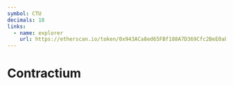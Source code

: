 ```yaml
---
symbol: CTU
decimals: 18
links:
  - name: explorer
    url: https://etherscan.io/token/0x943ACa8ed65FBf188A7D369Cfc2BeE0aE435ee1B
---
```


# Contractium
